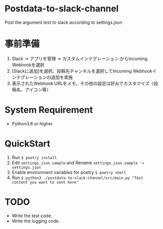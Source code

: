 # Postdata-to-slack-channel

Post the argument text to slack according to settings.json

# 事前準備

1. Slack -> アプリを管理 -> カスタムインテグレーション からIncoming Webhookを選択
2. [Slackに追加]を選択。投稿先チャンネルを選択してIncoming Webhookインテグレーションの追加を実施
3. 表示されたWebhook URLをメモ。その他の設定は好みでカスタマイズ（投稿名、アイコン等）

# System Requirement
- Python3.8 or higher

# QuickStart
1. Run `$ poetry install`
1. Edit `settings.json.sample` and Rename `settings.json.sample -> settings.json`
1. Enable environment variables for poetry `$ poetry shell`
1. Run `$ python3 ./postdata-to-slack-channel/src/main.py "Text content you want to sent here"`

# TODO
- Write the test code.
- Write the logging code.
